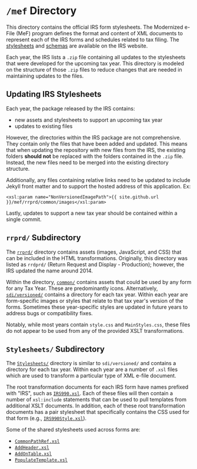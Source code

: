 # `/mef` Directory

This directory contains the official IRS form stylesheets. The Modernized e-File (MeF) program defines the format and content of XML documents to represent each of the IRS forms and schedules related to tax filing. The [stylesheets](https://www.irs.gov/tax-professionals/e-file-providers-partners/modernized-e-file-mef-stylesheets) and [schemas](https://www.irs.gov/tax-professionals/e-file-providers-partners/modernized-e-file-mef-schemas-and-business-rules) are available on the IRS website.

Each year, the IRS lists a `.zip` file containing all updates to the stylesheets that were developed for the upcoming tax year. This directory is modeled on the structure of those `.zip` files to reduce changes that are needed in maintaining updates to the files.

## Updating IRS Stylesheets

Each year, the package released by the IRS contains:
- new assets and stylesheets to support an upcoming tax year
- updates to existing files

However, the directories within the IRS package are not comprehensive. They contain only the files that have been added and updated. This means that when updating the repository with new files from the IRS, the existing folders **should not** be replaced with the folders contained in the `.zip` file. Instead, the new files need to be merged into the existing directory structure.

Additionally, any files containing relative links need to be updated to include Jekyll front matter and to support the hosted address of this application. Ex:
```
<xsl:param name="NonVersionedImagePath">{{ site.github.url }}/mef/rrprd/common/images</xsl:param>  
```

Lastly, updates to support a new tax year should be contained within a single commit.

## `rrprd/` Subdirectory

The [`rrprd/`](rrprd/) directory contains assets (images, JavaScript, and CSS) that can be included in the HTML transformations. Originally, this directory was listed as `rrdprd/` (Return Request and Display - Production); however, the IRS updated the name around 2014.

Within the directory, [`common/`](common/) contains assets that could be used by any form for any Tax Year. These are predominantly icons. Alternatively, [`sdi/versioned/`](sdi/versioned/) contains a directory for each tax year. Within each year are form-specific images or styles that relate to that tax year's version of the forms. Sometimes these year-specific styles are updated in future years to address bugs or compatibility fixes.

Notably, while most years contain `style.css` and `MainStyles.css`, these files do not appear to be used from any of the provided XSLT transformations.

## `Stylesheets/` Subdirectory

The [`Stylesheets/`](Stylesheets/) directory is similar to `sdi/versioned/` and contains a directory for each tax year. Within each year are a number of `.xsl` files which are used to transform a particular type of XML e-file document.

The root transformation documents for each IRS form have names prefixed with "IRS", such as [`IRS990.xsl`](Stylesheets/2016/IRS990.xsl). Each of these files will then contain a number of `xsl:include` statements that can be used to pull templates from additional XSLT documents. In addition, each of these root transformation documents has a pair stylesheet that specifically contains the CSS used for that form (e.g., [`IRS990Style.xsl`](Stylesheets/2016/IRS990Style.xsl)).

Some of the shared stylesheets used across forms are:
- [`CommonPathRef.xsl`](Stylesheets/2016/CommonPathRef.xsl)
- [`AddHeader.xsl`](Stylesheets/2016/AddHeader.xsl)
- [`AddOnTable.xsl`](Stylesheets/2016/AddOnTable.xsl)
- [`PopulateTemplate.xsl`](Stylesheets/2016/PopulateTemplate.xsl)
